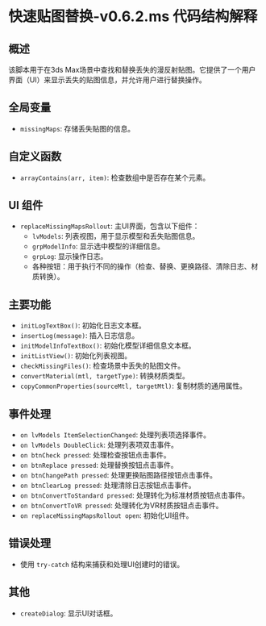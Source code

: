 # 快速贴图替换-v0.6.2.ms 代码结构解释

## 概述
该脚本用于在3ds Max场景中查找和替换丢失的漫反射贴图。它提供了一个用户界面（UI）来显示丢失的贴图信息，并允许用户进行替换操作。

## 全局变量
- `missingMaps`: 存储丢失贴图的信息。

## 自定义函数
- `arrayContains(arr, item)`: 检查数组中是否存在某个元素。

## UI 组件
- `replaceMissingMapsRollout`: 主UI界面，包含以下组件：
  - `lvModels`: 列表视图，用于显示模型和丢失贴图信息。
  - `grpModelInfo`: 显示选中模型的详细信息。
  - `grpLog`: 显示操作日志。
  - 各种按钮：用于执行不同的操作（检查、替换、更换路径、清除日志、材质转换）。

## 主要功能
- `initLogTextBox()`: 初始化日志文本框。
- `insertLog(message)`: 插入日志信息。
- `initModelInfoTextBox()`: 初始化模型详细信息文本框。
- `initListView()`: 初始化列表视图。
- `checkMissingFiles()`: 检查场景中丢失的贴图文件。
- `convertMaterial(mtl, targetType)`: 转换材质类型。
- `copyCommonProperties(sourceMtl, targetMtl)`: 复制材质的通用属性。

## 事件处理
- `on lvModels ItemSelectionChanged`: 处理列表项选择事件。
- `on lvModels DoubleClick`: 处理列表项双击事件。
- `on btnCheck pressed`: 处理检查按钮点击事件。
- `on btnReplace pressed`: 处理替换按钮点击事件。
- `on btnChangePath pressed`: 处理更换贴图路径按钮点击事件。
- `on btnClearLog pressed`: 处理清除日志按钮点击事件。
- `on btnConvertToStandard pressed`: 处理转化为标准材质按钮点击事件。
- `on btnConvertToVR pressed`: 处理转化为VR材质按钮点击事件。
- `on replaceMissingMapsRollout open`: 初始化UI组件。

## 错误处理
- 使用 `try-catch` 结构来捕获和处理UI创建时的错误。

## 其他
- `createDialog`: 显示UI对话框。

